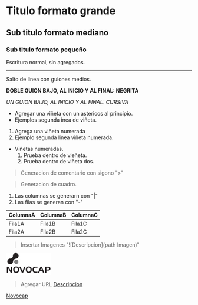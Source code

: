 # Titulo formato grande
## Sub titulo formato mediano
### Sub titulo formato pequeño

Escritura normal, sin agregados. 

-----
Salto de linea con guiones medios. 

__DOBLE GUION BAJO, AL INICIO Y AL FINAL: NEGRITA__

_UN GUION BAJO, AL INICIO Y AL FINAL: CURSIVA_

* Agregar una viñeta con un astericos al principio. 
* Ejemplos segunda inea de viñeta.

1. Agrega una viñeta numerada
1. Ejemplo segunda linea viñeta numerada.

* Viñetas numeradas.
    1. Prueba dentro de vieñeta.
    1. Prueba dentro de viñeta dos.
    
> Generacion de comentario con sigono ">" 

> Generacion de cuadro.
1. Las columnas se generarn con "|"
1. Las filas se generan con "-"

ColumnaA | ColumnaB | ColumnaC
---------|----------|----------
Fila1A|Fila1B|Fila1C
Fila2A|Fila2B|Fila2C

> Insertar Imagenes "![Descripcion](path Imagen)"

![Descripcion](Imagenes/Novocap.png)


>Agregar URL [Descripcion](Url)

[Novocap](https://www.novocap.com)


